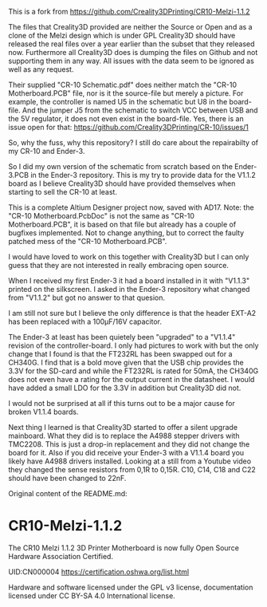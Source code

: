 This is a fork from https://github.com/Creality3DPrinting/CR10-Melzi-1.1.2

The files that Creality3D provided are neither the Source or Open and as a clone of the Melzi design which is under GPL Creality3D
should have released the real files over a year earlier than the subset that they released now.
Furthermore all Creality3D does is dumping the files on Github and not supporting them in any way.
All issues with the data seem to be ignored as well as any request.

Their supplied "CR-10 Schematic.pdf" does neither match the "CR-10 Motherboard.PCB" file,
nor is it the source-file but merely a picture.
For example, the controller is named U5 in the schematic but U8 in the board-file.
And the jumper J5 from the schematic to switch VCC between USB and the 5V regulator, it does not even exist
in the board-file.
Yes, there is an issue open for that: https://github.com/Creality3DPrinting/CR-10/issues/1

So, why the fuss, why this repository?
I still do care about the repairabilty of my CR-10 and Ender-3.

So I did my own version of the schematic from scratch based on the Ender-3.PCB in the Ender-3 repository.
This is my try to provide data for the V1.1.2 board as I believe Creality3D should have provided themselves when starting to sell the CR-10 at least.

This is a complete Altium Designer project now, saved with AD17.
Note: the "CR-10 Motherboard.PcbDoc" is not the same as "CR-10 Motherboard.PCB", it is based on that file but already
has a couple of bugfixes implemented. Not to change anything, but to correct the faulty patched mess of the "CR-10 Motherboard.PCB".

I would have loved to work on this together with Creality3D but I can only guess that they are not interested in really embracing open source. 

When I received my first Ender-3 it had a board installed in it with "V1.1.3" printed on the silkscreen.
I asked in the Ender-3 repository what changed from "V1.1.2" but got no answer to that quesion.

I am still not sure but I believe the only difference is that the header EXT-A2 has been replaced with a 100µF/16V capacitor.


The Ender-3 at least has been quietely been "upgraded" to a "V1.1.4" revision of the controller-board.
I only had pictures to work with but the only change that I found is that the FT232RL has been swapped out for a CH340G.
I find that is a bold move given that the USB chip provides the 3.3V for the SD-card and while the FT232RL is rated for 50mA, the CH340G does not even have a rating for the output current in the datasheet.
I would have added a small LDO for the 3.3V in addition but Creality3D did not.

I would not be surprised at all if this turns out to be a major cause for broken V1.1.4 boards.

Next thing I learned is that Creality3D started to offer a silent upgrade mainboard.
What they did is to replace the A4988 stepper drivers with TMC2208.
This is just a drop-in replacement and they did not change the board for it.
Also if you did receive your Ender-3 with a V1.1.4 board you likely have A4988 drivers installed.
Looking at a still from a Youtube video they changed the sense resistors from 0,1R to 0,15R.
C10, C14, C18 and C22 should have been changed to 22nF.


Original content of the README.md:

# CR10-Melzi-1.1.2
The CR10 Melzi 1.1.2 3D Printer Motherboard is now fully Open Source Hardware Association Certified.

UID:CN000004
https://certification.oshwa.org/list.html

Hardware and software licensed under the GPL v3 license, documentation licensed under CC BY-SA 4.0 International license.
